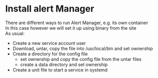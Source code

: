 
#  Install alert Manager
There are different ways to run Alert Manager, e.g. its own container  
In this case however we will set it up using binary from the site  
As usual:  
*  Create a new service account user
*  Download, untar, copy the file into /usr/local/bin and set ownership
*  Create a directory for the config file 
   *  set ownership and copy the config file from the untar files
   *  create a data directory and set ownership
*  Create a unit file to start a service in systemd